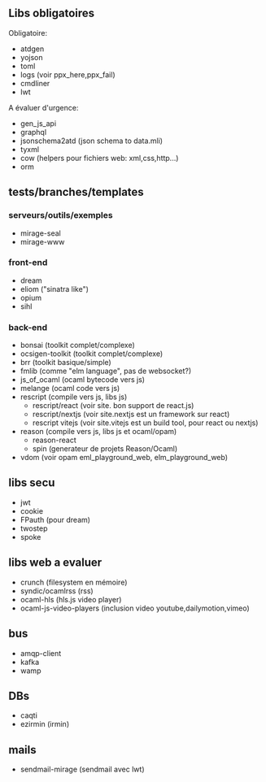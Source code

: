 
## Libs obligatoires

Obligatoire:
- atdgen
- yojson
- toml
- logs (voir ppx_here,ppx_fail)
- cmdliner
- lwt

A évaluer d'urgence:
- gen_js_api
- graphql
- jsonschema2atd (json schema to data.mli)
- tyxml
- cow (helpers pour fichiers web: xml,css,http...)
- orm


## tests/branches/templates

### serveurs/outils/exemples

- mirage-seal
- mirage-www

### front-end

- dream
- eliom ("sinatra like")
- opium
- sihl

### back-end

- bonsai (toolkit complet/complexe)
- ocsigen-toolkit (toolkit complet/complexe)
- brr (toolkit basique/simple)
- fmlib (comme "elm language", pas de websocket?)
- js_of_ocaml (ocaml bytecode vers js)
- melange (ocaml code vers js)
- rescript (compile vers js, libs js)
  - rescript/react (voir site. bon support de react.js)
  - rescript/nextjs (voir site.nextjs est un framework sur react)
  - rescript vitejs (voir site.vitejs est un build tool, pour react ou nextjs)
- reason (compile vers js, libs js et ocaml/opam)
  - reason-react
  - spin (generateur de projets Reason/Ocaml)
- vdom (voir opam eml_playground_web, elm_playground_web)

## libs secu

- jwt
- cookie
- FPauth (pour dream)
- twostep
- spoke

## libs web a evaluer

- crunch (filesystem en mémoire)
- syndic/ocamlrss (rss)
- ocaml-hls (hls.js video player)
- ocaml-js-video-players (inclusion video youtube,dailymotion,vimeo)

## bus

- amqp-client
- kafka
- wamp

## DBs

- caqti
- ezirmin (irmin)

## mails

- sendmail-mirage (sendmail avec lwt)
